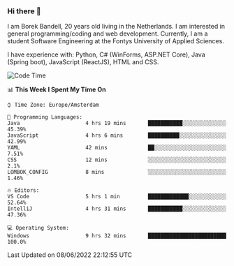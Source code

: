 ### Hi there 👋

I am Borek Bandell, 20 years old living in the Netherlands. I am interested in general programming/coding and web development. Currently, I am a student Software Engineering at the Fontys University of Applied Sciences.

I have experience with: Python, C# (WinForms, ASP.NET Core), Java (Spring boot), JavaScript (ReactJS), HTML and CSS.

<!--START_SECTION:waka-->
![Code Time](http://img.shields.io/badge/Code%20Time-0%20secs-blue)

📊 **This Week I Spent My Time On** 

```text
⌚︎ Time Zone: Europe/Amsterdam

💬 Programming Languages: 
Java                     4 hrs 19 mins       ███████████░░░░░░░░░░░░░░   45.39% 
JavaScript               4 hrs 6 mins        ██████████░░░░░░░░░░░░░░░   42.99% 
YAML                     42 mins             ██░░░░░░░░░░░░░░░░░░░░░░░   7.51% 
CSS                      12 mins             ░░░░░░░░░░░░░░░░░░░░░░░░░   2.1% 
LOMBOK_CONFIG            8 mins              ░░░░░░░░░░░░░░░░░░░░░░░░░   1.46%

🔥 Editors: 
VS Code                  5 hrs 1 min         █████████████░░░░░░░░░░░░   52.64% 
IntelliJ                 4 hrs 31 mins       ███████████░░░░░░░░░░░░░░   47.36%

💻 Operating System: 
Windows                  9 hrs 32 mins       █████████████████████████   100.0%

```


 Last Updated on 08/06/2022 22:12:55 UTC
<!--END_SECTION:waka-->

<!--**tcBorek2002/tcBorek2002** is a ✨ _special_ ✨ repository because its `README.md` (this file) appears on your GitHub profile.

Here are some ideas to get you started:

- 🔭 I’m currently working on ...
- 🌱 I’m currently learning ...
- 👯 I’m looking to collaborate on ...
- 🤔 I’m looking for help with ...
- 💬 Ask me about ...
- 📫 How to reach me: ...
- 😄 Pronouns: ...
- ⚡ Fun fact: ...
-->
